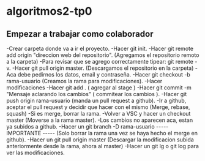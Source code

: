 # algoritmos2-tp0

## Empezar a trabajar como colaborador
-Crear carpeta donde va a ir el proyecto.
-Hacer git init.
-Hacer git remote add origin "direccion web del repositorio". (Agregamos el repositorio remoto a la carpeta)
	-Para revisar que se agrego correctamente tipear: git remote -v.
-Hacer git pull origin master. (Descargamos el repositorio en la carpeta)
	-Aca debe pedirnos los datos, email y contraseña.
-Hacer git checkout -b rama-usuario (Creamos la rama para modificaciones).
-Hacer modificaciones
-Hacer git add .  ( agregar al stage )
-Hacer git commit -m "Mensaje aclarando los cambios" ( commitear los cambios ).
-Hacer git push origin rama-usuario (manda un pull request a github).
-Ir a github, aceptar el pull request y decidir que hacer con el mismo (Merge, rebase, squash)
-Si es merge, borrar la rama.
-Volver a VSC y hacer un checkout master (Moverse a la rama master).
-Los cambios no aparecen aca, estan ya subidos a github.
-Hacer un git branch -D rama-usuario ----- IMPORTANTE ----- (Solo borrar la rama una vez se haya hecho el merge en github).
-Hacer un git pull origin master (Descargar la modificacion subida anteriormente desde la rama, ahora al master)
-Hacer un git lg o git log para ver las modificaciones.